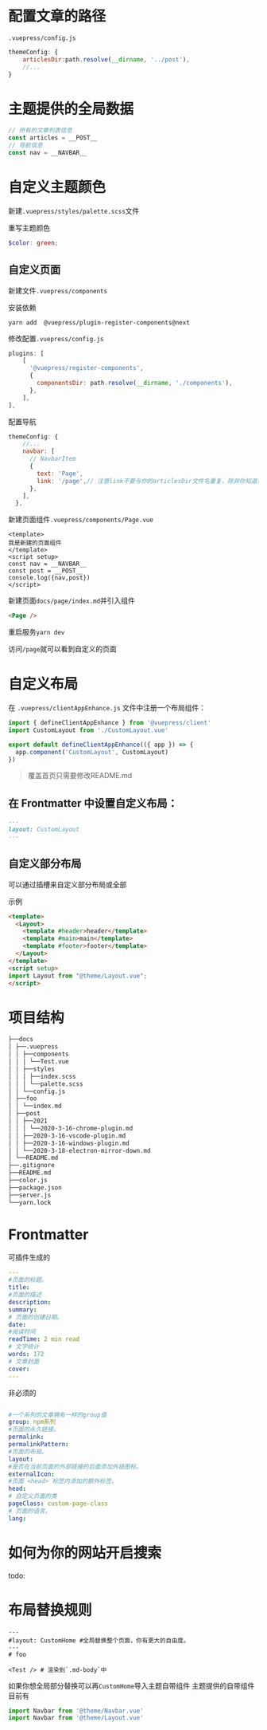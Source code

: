 # 配置文章的路径

`.vuepress/config.js`

```js
themeConfig: {
    articlesDir:path.resolve(__dirname, '../post'),
    //...
}
```

# 主题提供的全局数据
```js
// 所有的文章列表信息
const articles = __POST__
// 导航信息
const nav = __NAVBAR__
```

# 自定义主题颜色

新建`.vuepress/styles/palette.scss`文件

重写主题颜色

```scss
$color: green;
```

## 自定义页面

新建文件`.vuepress/components`

安装依赖

```
yarn add  @vuepress/plugin-register-components@next
```

修改配置`.vuepress/config.js`

```js
plugins: [
    [
      '@vuepress/register-components',
      {
        componentsDir: path.resolve(__dirname, './components'),
      },
    ],
],
```
配置导航
```js
themeConfig: {
    //...
    navbar: [
      // NavbarItem
      {
        text: 'Page',
        link: '/page',// 注意link不要与你的articlesDir文件名重复，除非你知道重复的影响
      },
    ],
  },
```

新建页面组件`.vuepress/components/Page.vue`
```
<template>
我是新建的页面组件
</template>
<script setup>
const nav = __NAVBAR__
const post = __POST__
console.log({nav,post})
</script>
```

新建页面`docs/page/index.md`并引入组件
```md
<Page />
```
重启服务`yarn dev`

访问`/page`就可以看到自定义的页面
# 自定义布局
在 `.vuepress/clientAppEnhance.js` 文件中注册一个布局组件：
```js
import { defineClientAppEnhance } from '@vuepress/client'
import CustomLayout from './CustomLayout.vue'

export default defineClientAppEnhance(({ app }) => {
  app.component('CustomLayout', CustomLayout)
})
```
> 覆盖首页只需要修改README.md

## 在 Frontmatter 中设置自定义布局：
```md
---
layout: CustomLayout
---
```
## 自定义部分布局

可以通过插槽来自定义部分布局或全部

示例
```html
<template>
  <Layout>
    <template #header>header</template>
    <template #main>main</template>
    <template #footer>footer</template>
  </Layout>
</template>
<script setup>
import Layout from "@theme/Layout.vue";
</script>

```



# 项目结构
```sh
├──docs
│ ├──.vuepress
│ │ ├──components
│ │ │ └──Test.vue
│ │ ├──styles
│ │ │ ├──index.scss
│ │ │ └──palette.scss
│ │ └──config.js
│ ├──foo
│ │ └──index.md
│ ├──post
│ │ ├──2021
│ │ │ └──2020-3-16-chrome-plugin.md
│ │ ├──2020-3-16-vscode-plugin.md
│ │ ├──2020-3-16-windows-plugin.md
│ │ └──2020-3-18-electron-mirror-down.md
│ └──README.md
├──.gitignore
├──README.md
├──color.js
├──package.json
├──server.js
└──yarn.lock
```

# Frontmatter
可插件生成的
```yaml
---
#页面的标题。
title: 
#页面的描述
description:
summary:
# 页面的创建日期。
date: 
#阅读时间
readTime: 2 min read
# 文字统计
words: 172
# 文章封面
cover: 
---

```
非必须的
```yaml

#一个系列的文章拥有一样的group值
group: npm系列
#页面的永久链接。
permalink:
permalinkPattern:
#页面的布局。
layout:
#是否在当前页面的外部链接的后面添加外链图标。
externalIcon:
#页面 <head> 标签内添加的额外标签。
head:
# 自定义页面的类
pageClass: custom-page-class 
# 页面的语言。
lang:  
```

# 如何为你的网站开启搜索

todo:


# 布局替换规则

```
---
#layout: CustomHome #全局替换整个页面，你有更大的自由度。
---
# foo

<Test /> # 渲染到`.md-body`中
```

如果你想全局部分替换可以再`CustomHome`导入主题自带组件
主题提供的自带组件目前有
```js
import Navbar from '@theme/Navbar.vue'
import Navbar from '@theme/Layout.vue'
```
